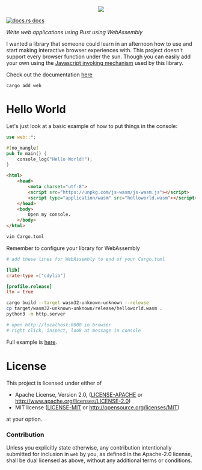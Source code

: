 <p align="center">
<img src="https://user-images.githubusercontent.com/294042/208995865-88502572-76f7-4ce7-8157-9bca9f1c9444.png"/>
</p>


<a href="https://docs.rs/web"><img src="https://img.shields.io/badge/docs-latest-blue.svg?style=flat-square" alt="docs.rs docs" /></a>

*Write web applications using Rust using WebAssembly*

I wanted a library that someone could learn in an afternoon how to use and start making interactive browser experiences with.  This project doesn't support every browser function under the sun.  Though you can easily add your own using the [Javascript invoking mechanism](https://github.com/richardanaya/web.rs/tree/master/crates/js) used by this library.

Check out the documentation [here](https://docs.rs/web)

```terminal
cargo add web
```

# Hello World

Let's just look at a basic example of how to put things in the console:

```rust
use web::*;

#[no_mangle]
pub fn main() {
    console_log("Hello World!");
}
```
```html
<html>
    <head>
        <meta charset="utf-8">
        <script src="https://unpkg.com/js-wasm/js-wasm.js"></script>
        <script type="application/wasm" src="helloworld.wasm"></script>
    </head>
    <body>
        Open my console.
    </body>
</html>
```
```bash
vim Cargo.toml
```

Remember to configure your library for WebAssembly

```toml
# add these lines for WebAssembly to end of your Cargo.toml

[lib]
crate-type =["cdylib"]

[profile.release]
lto = true
```
```bash
cargo build --target wasm32-unknown-unknown --release
cp target/wasm32-unknown-unknown/release/helloworld.wasm .
python3 -m http.server

# open http://localhost:8000 in browser
# right click, inspect, look at message in console
```

Full example is [here](https://github.com/richardanaya/web.rs/tree/master/examples/helloworld).

# License

This project is licensed under either of

 * Apache License, Version 2.0, ([LICENSE-APACHE](LICENSE-APACHE) or
   http://www.apache.org/licenses/LICENSE-2.0)
 * MIT license ([LICENSE-MIT](LICENSE-MIT) or
   http://opensource.org/licenses/MIT)

at your option.

### Contribution

Unless you explicitly state otherwise, any contribution intentionally submitted
for inclusion in `web` by you, as defined in the Apache-2.0 license, shall be
dual licensed as above, without any additional terms or conditions.
